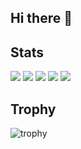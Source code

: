 ## Hi there 👋

<!--
**azuma502/azuma502** is a ✨ _special_ ✨ repository because its `README.md` (this file) appears on your GitHub profile.

Here are some ideas to get you started:

- 🔭 I’m currently working on ...
- 🌱 I’m currently learning ...
- 👯 I’m looking to collaborate on ...
- 🤔 I’m looking for help with ...
- 💬 Ask me about ...
- 📫 How to reach me: ...
- 😄 Pronouns: ...
- ⚡ Fun fact: ...
-->
## Stats
![](http://github-profile-summary-cards.vercel.app/api/cards/profile-details?username=azuma502&theme=gruvbox)
![](http://github-profile-summary-cards.vercel.app/api/cards/repos-per-language?username=azuma502&theme=gruvbox)
![](http://github-profile-summary-cards.vercel.app/api/cards/most-commit-language?username=azuma502&theme=gruvbox)
![](http://github-profile-summary-cards.vercel.app/api/cards/stats?username=azuma502&theme=gruvbox)
![](http://github-profile-summary-cards.vercel.app/api/cards/productive-time?username=azuma502&theme=gruvbox&utcOffset=9)

## Trophy
![trophy](https://github-profile-trophy.vercel.app/?username=azuma502&theme=gruvbox)
